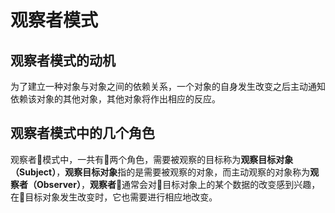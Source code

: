 # 观察者模式

## 观察者模式的动机

为了建立一种对象与对象之间的依赖关系，一个对象的自身发生改变之后主动通知依赖该对象的其他对象，其他对象将作出相应的反应。

## 观察者模式中的几个角色

观察者模式中，一共有两个角色，需要被观察的目标称为**观察目标对象（Subject）**，**观察目标对象**指的是需要被观察的对象，而主动观察的对象称为**观察者（Observer）**，**观察者**通常会对目标对象上的某个数据的改变感到兴趣，在目标对象发生改变时，它也需要进行相应地改变。